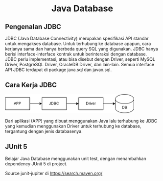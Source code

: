 <h1 style="text-align: center;">Java Database</h1>

## Pengenalan JDBC

JDBC (Java Database Connectivity) merupakan spesifikasi API standar untuk mengakses database. Untuk terhubung ke database apapun, cara kerjanya sama dan hanya berbeda query SQL yang digunakan. JDBC hanya berisi interface-interface kontrak untuk berinteraksi dengan database. JDBC perlu implementasi, atau bisa disebut dengan Driver, seperti MySQL Driver, PostgreSQL Driver, OracleDB Driver, dan lain-lain. Semua interface API JDBC terdapat di package java.sql dan javax.sql.

## Cara Kerja JDBC

![Cara Kerja JDBC](images/java_database/cara_kerja_jdbc.png)

Dari aplikasi (APP) yang dibuat menggunakan Java lalu terhubung ke JDBC yang kemudian menggunakan Driver untuk terhubung ke database, tergantung dengan jenis databasenya.

## JUnit 5

Belajar Java Database menggunakan unit test, dengan menambahkan dependency JUnit 5 di project.

Source junit-jupiter di https://search.maven.org/

